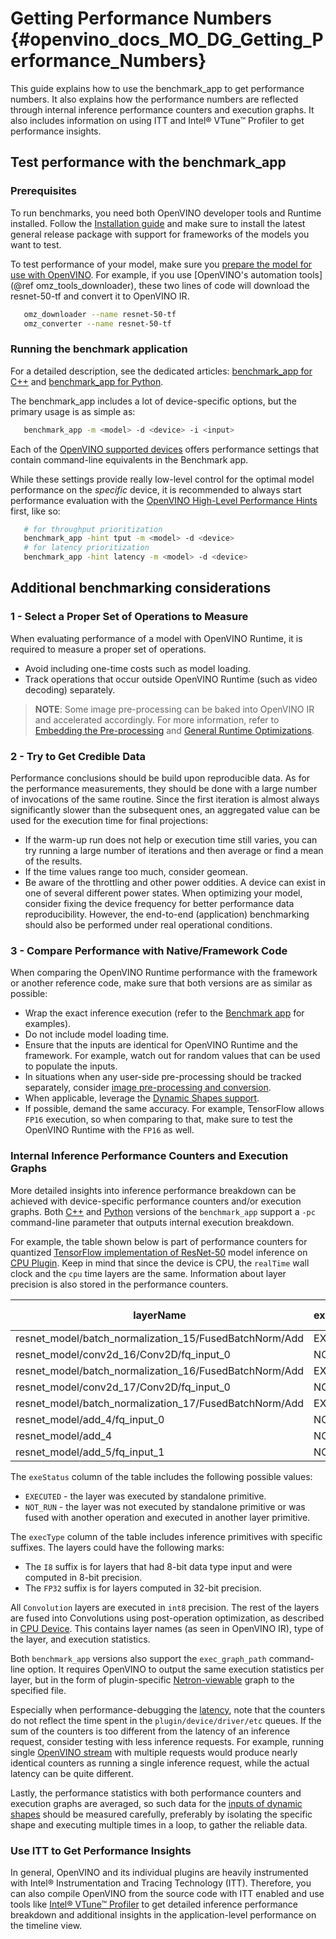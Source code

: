 # Getting Performance Numbers {#openvino_docs_MO_DG_Getting_Performance_Numbers}

This guide explains how to use the benchmark_app to get performance numbers. It also explains how the performance numbers are reflected through internal inference performance counters and execution graphs. It also includes information on using ITT and Intel® VTune™ Profiler to get performance insights.

## Test performance with the benchmark_app

### Prerequisites

To run benchmarks, you need both OpenVINO developer tools and Runtime installed. Follow the [Installation guide](../../install_guides/installing-model-dev-tools.md) and make sure to install the latest general release package with support for frameworks of the models you want to test.

To test performance of your model, make sure you [prepare the model for use with OpenVINO](../../Documentation/model_introduction.md). For example, if you use [OpenVINO's automation tools](@ref omz_tools_downloader), these two lines of code will download the resnet-50-tf and convert it to OpenVINO IR.

```bash
   omz_downloader --name resnet-50-tf
   omz_converter --name resnet-50-tf
```

### Running the benchmark application

For a detailed description, see the dedicated articles: [benchmark_app for C++](../../../samples/cpp/benchmark_app/README.md) and [benchmark_app for Python](../../../tools/benchmark_tool/README.md).

The benchmark_app includes a lot of device-specific options, but the primary usage is as simple as:

```bash
   benchmark_app -m <model> -d <device> -i <input>
```

Each of the [OpenVINO supported devices](../../OV_Runtime_UG/supported_plugins/Supported_Devices.md) offers performance settings that contain command-line equivalents in the Benchmark app.

While these settings provide really low-level control for the optimal model performance on the _specific_ device, it is recommended to always start performance evaluation with the [OpenVINO High-Level Performance Hints](../../OV_Runtime_UG/performance_hints.md) first, like so:

```bash
   # for throughput prioritization
   benchmark_app -hint tput -m <model> -d <device>
   # for latency prioritization
   benchmark_app -hint latency -m <model> -d <device>
```

## Additional benchmarking considerations

### 1 - Select a Proper Set of Operations to Measure

When evaluating performance of a model with OpenVINO Runtime, it is required to measure a proper set of operations.

- Avoid including one-time costs such as model loading.
- Track operations that occur outside OpenVINO Runtime (such as video decoding) separately. 

> **NOTE**: Some image pre-processing can be baked into OpenVINO IR and accelerated accordingly. For more information, refer to [Embedding the Pre-processing](Additional_Optimizations.md) and [General Runtime Optimizations](../../optimization_guide/dldt_deployment_optimization_common.md).

### 2 - Try to Get Credible Data

Performance conclusions should be build upon reproducible data. As for the performance measurements, they should be done with a large number of invocations of the same routine. Since the first iteration is almost always significantly slower than the subsequent ones, an aggregated value can be used for the execution time for final projections:

-	If the warm-up run does not help or execution time still varies, you can try running a large number of iterations and then average or find a mean of the results.
-	If the time values range too much, consider geomean.
-  Be aware of the throttling and other power oddities. A device can exist in one of several different power states. When optimizing your model, consider fixing the device frequency for better performance data reproducibility. However, the end-to-end (application) benchmarking should also be performed under real operational conditions.


### 3 - Compare Performance with Native/Framework Code 

When comparing the OpenVINO Runtime performance with the framework or another reference code, make sure that both versions are as similar as possible:

-	Wrap the exact inference execution (refer to the [Benchmark app](../../../samples/cpp/benchmark_app/README.md) for examples).
-	Do not include model loading time.
-	Ensure that the inputs are identical for OpenVINO Runtime and the framework. For example, watch out for random values that can be used to populate the inputs.
-	In situations when any user-side pre-processing should be tracked separately, consider [image pre-processing and conversion](../../OV_Runtime_UG/preprocessing_overview.md).
-  When applicable, leverage the [Dynamic Shapes support](../../OV_Runtime_UG/ov_dynamic_shapes.md).
-	If possible, demand the same accuracy. For example, TensorFlow allows `FP16` execution, so when comparing to that, make sure to test the OpenVINO Runtime with the `FP16` as well.

### Internal Inference Performance Counters and Execution Graphs <a name="performance-counters"></a>

More detailed insights into inference performance breakdown can be achieved with device-specific performance counters and/or execution graphs.
Both [C++](../../../samples/cpp/benchmark_app/README.md) and [Python](../../../tools/benchmark_tool/README.md) versions of the `benchmark_app` support a `-pc` command-line parameter that outputs internal execution breakdown.

For example, the table shown below is part of performance counters for quantized [TensorFlow implementation of ResNet-50](https://github.com/openvinotoolkit/open_model_zoo/tree/master/models/public/resnet-50-tf) model inference on [CPU Plugin](../../OV_Runtime_UG/supported_plugins/CPU.md).
Keep in mind that since the device is CPU, the `realTime` wall clock and the `cpu` time layers are the same. Information about layer precision is also stored in the performance counters. 

| layerName                                                 | execStatus | layerType    | execType             | realTime (ms) | cpuTime (ms) |
| --------------------------------------------------------- | ---------- | ------------ | -------------------- | ------------- | ------------ |
| resnet\_model/batch\_normalization\_15/FusedBatchNorm/Add | EXECUTED   | Convolution  | jit\_avx512\_1x1\_I8 | 0.377         | 0.377        |
| resnet\_model/conv2d\_16/Conv2D/fq\_input\_0              | NOT\_RUN   | FakeQuantize | undef                | 0             | 0            |
| resnet\_model/batch\_normalization\_16/FusedBatchNorm/Add | EXECUTED   | Convolution  | jit\_avx512\_I8      | 0.499         | 0.499        |
| resnet\_model/conv2d\_17/Conv2D/fq\_input\_0              | NOT\_RUN   | FakeQuantize | undef                | 0             | 0            |
| resnet\_model/batch\_normalization\_17/FusedBatchNorm/Add | EXECUTED   | Convolution  | jit\_avx512\_1x1\_I8 | 0.399         | 0.399        |
| resnet\_model/add\_4/fq\_input\_0                         | NOT\_RUN   | FakeQuantize | undef                | 0             | 0            |
| resnet\_model/add\_4                                      | NOT\_RUN   | Eltwise      | undef                | 0             | 0            |
| resnet\_model/add\_5/fq\_input\_1                         | NOT\_RUN   | FakeQuantize | undef                | 0             | 0            |


   The `exeStatus` column of the table includes the following possible values:
   - `EXECUTED` - the layer was executed by standalone primitive.
   - `NOT_RUN` - the layer was not executed by standalone primitive or was fused with another operation and executed in another layer primitive.  
   
   The `execType` column of the table includes inference primitives with specific suffixes. The layers could have the following marks:
   * The `I8` suffix is for layers that had 8-bit data type input and were computed in 8-bit precision.
   * The `FP32` suffix is for layers computed in 32-bit precision.

   All `Convolution` layers are executed in `int8` precision. The rest of the layers are fused into Convolutions using post-operation optimization, as described in [CPU Device](../../OV_Runtime_UG/supported_plugins/CPU.md).
   This contains layer names (as seen in OpenVINO IR), type of the layer, and execution statistics.

Both `benchmark_app` versions also support the `exec_graph_path` command-line option. It requires OpenVINO to output the same execution statistics per layer, but in the form of plugin-specific [Netron-viewable](https://netron.app/) graph to the specified file.

Especially when performance-debugging the [latency](../../optimization_guide/dldt_deployment_optimization_latency.md), note that the counters do not reflect the time spent in the `plugin/device/driver/etc` queues. If the sum of the counters is too different from the latency of an inference request, consider testing with less inference requests. For example, running single [OpenVINO stream](../../optimization_guide/dldt_deployment_optimization_tput.md) with multiple requests would produce nearly identical counters as running a single inference request, while the actual latency can be quite different.

Lastly, the performance statistics with both performance counters and execution graphs are averaged, so such data for the [inputs of dynamic shapes](../../OV_Runtime_UG/ov_dynamic_shapes.md) should be measured carefully, preferably by isolating the specific shape and executing multiple times in a loop, to gather the reliable data.

### Use ITT to Get Performance Insights

In general, OpenVINO and its individual plugins are heavily instrumented with Intel® Instrumentation and Tracing Technology (ITT). Therefore, you can also compile OpenVINO from the source code with ITT enabled and use tools like [Intel® VTune™ Profiler](https://software.intel.com/en-us/vtune) to get detailed inference performance breakdown and additional insights in the application-level performance on the timeline view.
